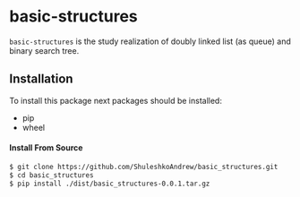 # basic-structures

`basic-structures` is the study realization of doubly linked list (as queue) and binary search tree.

## Installation
To install this package next packages should be installed:
- pip
- wheel

#### Install From Source

```bash
$ git clone https://github.com/ShuleshkoAndrew/basic_structures.git
$ cd basic_structures
$ pip install ./dist/basic_structures-0.0.1.tar.gz
```


    

